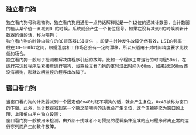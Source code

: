 ### 独立看门狗

	独立看门狗号称宠物狗，独立看门狗用通俗一点的话解释就是一个12位的递减计数器，当计数器的值从某个值一直减到0 的时候，系统就会产生一个复位信号，如果在没有减到0的时候刷新计数器的值的话，称为喂狗；
	独立看门狗的时钟由独立的RC振荡器LSI提供 ，即使主时钟发生故障仍然有效，LSI的频率一般在30~60Khz之间，根据温度和工作场合会有一定的漂移，所以只适用于对时间精度要求比较低的场合。
	独立看门狗一般用于检测和解决由程序引起的故障，比如一个程序正常运行的时间是50ms，在运行完这段程序后紧接着进行喂狗，设置独立看门狗的定时溢出时间为60ms，如果超过60ms还没有喂狗，那就说明监控的程序出故障了。

### 窗口看门狗
	当窗口看门狗的计数器减到一个固定值0x40时还不喂狗的话，就会产生复位，0x40被称为窗口的下限。此外，当计数器减到某一个数之前喂狗的话也会产生复位，这个值被称之为窗口的上限，上限值由用户独立设置；
	窗口看门狗一般被用来检测，由外部干扰或者不可预见的逻辑条件造成的应用程序背离正常的运行序列而产生的软件故障。